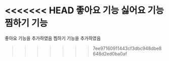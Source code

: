 <<<<<<< HEAD
좋아요 기능 
싫어요 기능
찜하기 기능 
=======
좋아요 기능을 추가하였음 
찜하기 기능을 추가하였음 
>>>>>>> 7ee97160911443cf3dbc948dbe8648d2ed0ba0af
